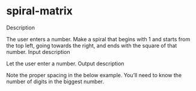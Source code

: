 ﻿# spiral-matrix
Description

The user enters a number. Make a spiral that begins with 1 and starts from the top left, going towards the right, and ends with the square of that number. Input description

Let the user enter a number. Output description

Note the proper spacing in the below example. You’ll need to know the number of digits in the biggest number.
